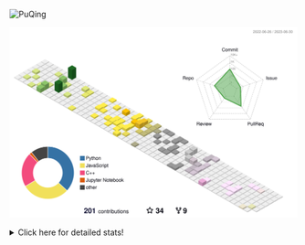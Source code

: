 ![PuQing](https://user-images.githubusercontent.com/27223114/171565019-9a56fae6-b08b-421f-99db-7e830da42371.png)

![](./profile-3d-contrib/profile-season-animate.svg)

<details>
<summary>Click here for detailed stats!</summary>

<!--START_SECTION:waka-->
![Lines of code](https://img.shields.io/badge/From%20Hello%20World%20I%27ve%20Written-699.8%20thousand%20lines%20of%20code-blue)

**🐱 My GitHub Data** 

> 📦 249.0 kB Used in GitHub's Storage 
 > 
> 🏆 81 Contributions in the Year 2023
 > 
> 🚫 Not Opted to Hire
 > 
> 📜 27 Public Repositories 
 > 
> 🔑 27 Private Repositories 
 > 
**I'm an Early 🐤** 

```text
🌞 Morning                276 commits         █████░░░░░░░░░░░░░░░░░░░░   19.37 % 
🌆 Daytime                740 commits         █████████████░░░░░░░░░░░░   51.93 % 
🌃 Evening                172 commits         ███░░░░░░░░░░░░░░░░░░░░░░   12.07 % 
🌙 Night                  237 commits         ████░░░░░░░░░░░░░░░░░░░░░   16.63 % 
```


📊 **This Week I Spent My Time On** 

```text
💬 Programming Languages: 
Python                   4 hrs 50 mins       ████████████████░░░░░░░░░   63.18 % 
C++                      2 hrs 42 mins       █████████░░░░░░░░░░░░░░░░   35.28 % 
YAML                     5 mins              ░░░░░░░░░░░░░░░░░░░░░░░░░   01.09 % 
Jupyter Notebook         1 min               ░░░░░░░░░░░░░░░░░░░░░░░░░   00.29 % 
Text                     0 secs              ░░░░░░░░░░░░░░░░░░░░░░░░░   00.14 % 

🔥 Editors: 
VS Code                  7 hrs 40 mins       █████████████████████████   100.00 % 

💻 Operating System: 
WSL                      5 hrs 32 mins       ██████████████████░░░░░░░   72.10 % 
Linux                    2 hrs 8 mins        ███████░░░░░░░░░░░░░░░░░░   27.90 % 
```


<!--END_SECTION:waka-->
</details>
